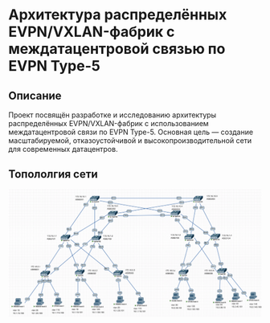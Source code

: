 # Архитектура распределённых EVPN/VXLAN-фабрик с междатацентровой связью по EVPN Type-5

## Описание
Проект посвящён разработке и исследованию архитектуры распределённых EVPN/VXLAN-фабрик с использованием междатацентровой связи по EVPN Type-5. Основная цель — создание масштабируемой, отказоустойчивой и высокопроизводительной сети для современных датацентров.


## Топололгия сети 

![alt text](screenshots/image.png)


